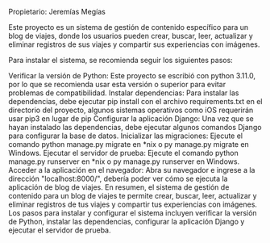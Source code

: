 Propietario: Jeremías Megías

Este proyecto es un sistema de gestión de contenido específico para un blog de viajes, donde los usuarios pueden crear, buscar, leer, actualizar y eliminar registros de sus viajes y compartir sus experiencias con imágenes.

Para instalar el sistema, se recomienda seguir los siguientes pasos:

Verificar la versión de Python: Este proyecto se escribió con python 3.11.0, por lo que se recomienda usar esta versión o superior para evitar problemas de compatibilidad.
Instalar dependencias: Para instalar las dependencias, debe ejecutar pip install con el archivo requirements.txt en el directorio del proyecto, algunos sistemas operativos como iOS requerirán usar pip3 en lugar de pip
Configurar la aplicación Django: Una vez que se hayan instalado las dependencias, debe ejecutar algunos comandos Django para configurar la base de datos.
Inicializar las migraciones: Ejecute el comando python manage.py migrate en *nix o py manage.py migrate en Windows.
Ejecutar el servidor de prueba: Ejecute el comando python manage.py runserver en *nix o py manage.py runserver en Windows.
Acceder a la aplicación en el navegador: Abra su navegador e ingrese a la dirección "localhost:8000/", debería poder ver cómo se ejecuta la aplicación de blog de viajes.
En resumen, el sistema de gestión de contenido para un blog de viajes te permite crear, buscar, leer, actualizar y eliminar registros de tus viajes y compartir tus experiencias con imágenes. Los pasos para instalar y configurar el sistema incluyen verificar la versión de Python, instalar las dependencias, configurar la aplicación Django y ejecutar el servidor de prueba.